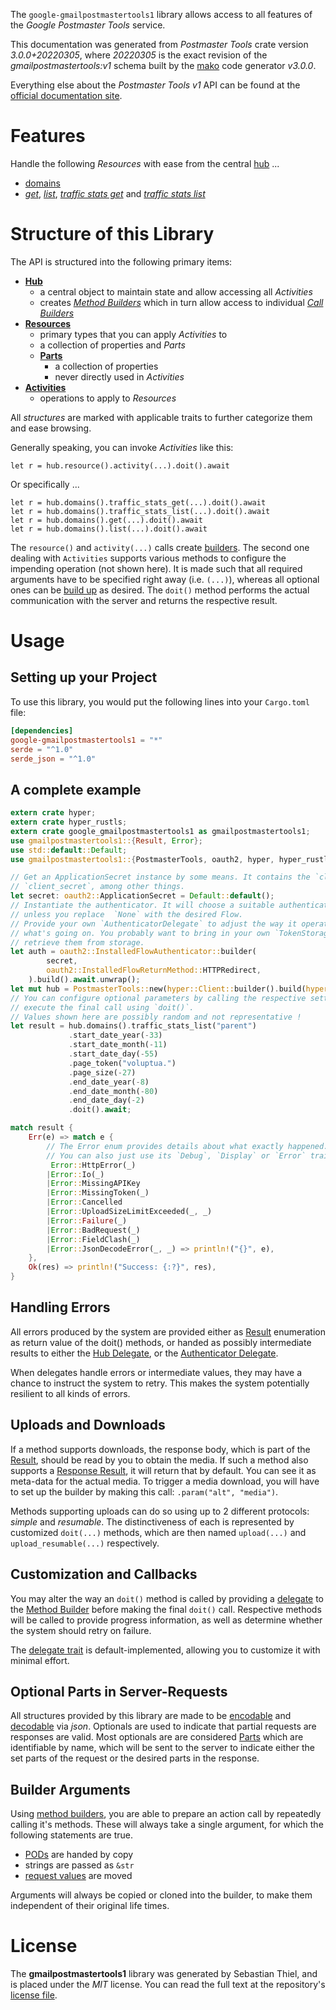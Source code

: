 <!---
DO NOT EDIT !
This file was generated automatically from 'src/mako/api/README.md.mako'
DO NOT EDIT !
-->
The `google-gmailpostmastertools1` library allows access to all features of the *Google Postmaster Tools* service.

This documentation was generated from *Postmaster Tools* crate version *3.0.0+20220305*, where *20220305* is the exact revision of the *gmailpostmastertools:v1* schema built by the [mako](http://www.makotemplates.org/) code generator *v3.0.0*.

Everything else about the *Postmaster Tools* *v1* API can be found at the
[official documentation site](https://developers.google.com/gmail/postmaster).
# Features

Handle the following *Resources* with ease from the central [hub](https://docs.rs/google-gmailpostmastertools1/3.0.0+20220305/google_gmailpostmastertools1/PostmasterTools) ... 

* [domains](https://docs.rs/google-gmailpostmastertools1/3.0.0+20220305/google_gmailpostmastertools1/api::Domain)
 * [*get*](https://docs.rs/google-gmailpostmastertools1/3.0.0+20220305/google_gmailpostmastertools1/api::DomainGetCall), [*list*](https://docs.rs/google-gmailpostmastertools1/3.0.0+20220305/google_gmailpostmastertools1/api::DomainListCall), [*traffic stats get*](https://docs.rs/google-gmailpostmastertools1/3.0.0+20220305/google_gmailpostmastertools1/api::DomainTrafficStatGetCall) and [*traffic stats list*](https://docs.rs/google-gmailpostmastertools1/3.0.0+20220305/google_gmailpostmastertools1/api::DomainTrafficStatListCall)




# Structure of this Library

The API is structured into the following primary items:

* **[Hub](https://docs.rs/google-gmailpostmastertools1/3.0.0+20220305/google_gmailpostmastertools1/PostmasterTools)**
    * a central object to maintain state and allow accessing all *Activities*
    * creates [*Method Builders*](https://docs.rs/google-gmailpostmastertools1/3.0.0+20220305/google_gmailpostmastertools1/client::MethodsBuilder) which in turn
      allow access to individual [*Call Builders*](https://docs.rs/google-gmailpostmastertools1/3.0.0+20220305/google_gmailpostmastertools1/client::CallBuilder)
* **[Resources](https://docs.rs/google-gmailpostmastertools1/3.0.0+20220305/google_gmailpostmastertools1/client::Resource)**
    * primary types that you can apply *Activities* to
    * a collection of properties and *Parts*
    * **[Parts](https://docs.rs/google-gmailpostmastertools1/3.0.0+20220305/google_gmailpostmastertools1/client::Part)**
        * a collection of properties
        * never directly used in *Activities*
* **[Activities](https://docs.rs/google-gmailpostmastertools1/3.0.0+20220305/google_gmailpostmastertools1/client::CallBuilder)**
    * operations to apply to *Resources*

All *structures* are marked with applicable traits to further categorize them and ease browsing.

Generally speaking, you can invoke *Activities* like this:

```Rust,ignore
let r = hub.resource().activity(...).doit().await
```

Or specifically ...

```ignore
let r = hub.domains().traffic_stats_get(...).doit().await
let r = hub.domains().traffic_stats_list(...).doit().await
let r = hub.domains().get(...).doit().await
let r = hub.domains().list(...).doit().await
```

The `resource()` and `activity(...)` calls create [builders][builder-pattern]. The second one dealing with `Activities` 
supports various methods to configure the impending operation (not shown here). It is made such that all required arguments have to be 
specified right away (i.e. `(...)`), whereas all optional ones can be [build up][builder-pattern] as desired.
The `doit()` method performs the actual communication with the server and returns the respective result.

# Usage

## Setting up your Project

To use this library, you would put the following lines into your `Cargo.toml` file:

```toml
[dependencies]
google-gmailpostmastertools1 = "*"
serde = "^1.0"
serde_json = "^1.0"
```

## A complete example

```Rust
extern crate hyper;
extern crate hyper_rustls;
extern crate google_gmailpostmastertools1 as gmailpostmastertools1;
use gmailpostmastertools1::{Result, Error};
use std::default::Default;
use gmailpostmastertools1::{PostmasterTools, oauth2, hyper, hyper_rustls};

// Get an ApplicationSecret instance by some means. It contains the `client_id` and 
// `client_secret`, among other things.
let secret: oauth2::ApplicationSecret = Default::default();
// Instantiate the authenticator. It will choose a suitable authentication flow for you, 
// unless you replace  `None` with the desired Flow.
// Provide your own `AuthenticatorDelegate` to adjust the way it operates and get feedback about 
// what's going on. You probably want to bring in your own `TokenStorage` to persist tokens and
// retrieve them from storage.
let auth = oauth2::InstalledFlowAuthenticator::builder(
        secret,
        oauth2::InstalledFlowReturnMethod::HTTPRedirect,
    ).build().await.unwrap();
let mut hub = PostmasterTools::new(hyper::Client::builder().build(hyper_rustls::HttpsConnector::with_native_roots()), auth);
// You can configure optional parameters by calling the respective setters at will, and
// execute the final call using `doit()`.
// Values shown here are possibly random and not representative !
let result = hub.domains().traffic_stats_list("parent")
             .start_date_year(-33)
             .start_date_month(-11)
             .start_date_day(-55)
             .page_token("voluptua.")
             .page_size(-27)
             .end_date_year(-8)
             .end_date_month(-80)
             .end_date_day(-2)
             .doit().await;

match result {
    Err(e) => match e {
        // The Error enum provides details about what exactly happened.
        // You can also just use its `Debug`, `Display` or `Error` traits
         Error::HttpError(_)
        |Error::Io(_)
        |Error::MissingAPIKey
        |Error::MissingToken(_)
        |Error::Cancelled
        |Error::UploadSizeLimitExceeded(_, _)
        |Error::Failure(_)
        |Error::BadRequest(_)
        |Error::FieldClash(_)
        |Error::JsonDecodeError(_, _) => println!("{}", e),
    },
    Ok(res) => println!("Success: {:?}", res),
}

```
## Handling Errors

All errors produced by the system are provided either as [Result](https://docs.rs/google-gmailpostmastertools1/3.0.0+20220305/google_gmailpostmastertools1/client::Result) enumeration as return value of
the doit() methods, or handed as possibly intermediate results to either the 
[Hub Delegate](https://docs.rs/google-gmailpostmastertools1/3.0.0+20220305/google_gmailpostmastertools1/client::Delegate), or the [Authenticator Delegate](https://docs.rs/yup-oauth2/*/yup_oauth2/trait.AuthenticatorDelegate.html).

When delegates handle errors or intermediate values, they may have a chance to instruct the system to retry. This 
makes the system potentially resilient to all kinds of errors.

## Uploads and Downloads
If a method supports downloads, the response body, which is part of the [Result](https://docs.rs/google-gmailpostmastertools1/3.0.0+20220305/google_gmailpostmastertools1/client::Result), should be
read by you to obtain the media.
If such a method also supports a [Response Result](https://docs.rs/google-gmailpostmastertools1/3.0.0+20220305/google_gmailpostmastertools1/client::ResponseResult), it will return that by default.
You can see it as meta-data for the actual media. To trigger a media download, you will have to set up the builder by making
this call: `.param("alt", "media")`.

Methods supporting uploads can do so using up to 2 different protocols: 
*simple* and *resumable*. The distinctiveness of each is represented by customized 
`doit(...)` methods, which are then named `upload(...)` and `upload_resumable(...)` respectively.

## Customization and Callbacks

You may alter the way an `doit()` method is called by providing a [delegate](https://docs.rs/google-gmailpostmastertools1/3.0.0+20220305/google_gmailpostmastertools1/client::Delegate) to the 
[Method Builder](https://docs.rs/google-gmailpostmastertools1/3.0.0+20220305/google_gmailpostmastertools1/client::CallBuilder) before making the final `doit()` call. 
Respective methods will be called to provide progress information, as well as determine whether the system should 
retry on failure.

The [delegate trait](https://docs.rs/google-gmailpostmastertools1/3.0.0+20220305/google_gmailpostmastertools1/client::Delegate) is default-implemented, allowing you to customize it with minimal effort.

## Optional Parts in Server-Requests

All structures provided by this library are made to be [encodable](https://docs.rs/google-gmailpostmastertools1/3.0.0+20220305/google_gmailpostmastertools1/client::RequestValue) and 
[decodable](https://docs.rs/google-gmailpostmastertools1/3.0.0+20220305/google_gmailpostmastertools1/client::ResponseResult) via *json*. Optionals are used to indicate that partial requests are responses 
are valid.
Most optionals are are considered [Parts](https://docs.rs/google-gmailpostmastertools1/3.0.0+20220305/google_gmailpostmastertools1/client::Part) which are identifiable by name, which will be sent to 
the server to indicate either the set parts of the request or the desired parts in the response.

## Builder Arguments

Using [method builders](https://docs.rs/google-gmailpostmastertools1/3.0.0+20220305/google_gmailpostmastertools1/client::CallBuilder), you are able to prepare an action call by repeatedly calling it's methods.
These will always take a single argument, for which the following statements are true.

* [PODs][wiki-pod] are handed by copy
* strings are passed as `&str`
* [request values](https://docs.rs/google-gmailpostmastertools1/3.0.0+20220305/google_gmailpostmastertools1/client::RequestValue) are moved

Arguments will always be copied or cloned into the builder, to make them independent of their original life times.

[wiki-pod]: http://en.wikipedia.org/wiki/Plain_old_data_structure
[builder-pattern]: http://en.wikipedia.org/wiki/Builder_pattern
[google-go-api]: https://github.com/google/google-api-go-client

# License
The **gmailpostmastertools1** library was generated by Sebastian Thiel, and is placed 
under the *MIT* license.
You can read the full text at the repository's [license file][repo-license].

[repo-license]: https://github.com/Byron/google-apis-rsblob/main/LICENSE.md
